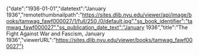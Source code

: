 {"date":"1936-01-01","datetext":"January 1936","remotethumbnailpath":"https://sites.dlib.nyu.edu/viewer/api/image/books/tamwag_fawf000027/1/full/250,/0/default.jpg","ss_book_identifier":"tamwag_fawf000027","ss_publication_date_text":"January 1936","title":"The Fight Against War and Fascism, January 1936","viewerURL":"https://sites.dlib.nyu.edu/viewer/books/tamwag_fawf000027"}